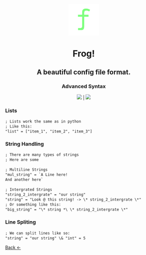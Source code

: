 <div align="center">
<img src="../media/frog-icon.png" height="100">

# Frog!
## A beautiful config file format.
### Advanced Syntax
<a href="http://vimp.rhhen.xyz/Licenses/lookinggood/lice/LICENSE.html"><img src="https://badgen.net/static/license/VIMPPDL%201.0.2/black"></a>
|
<a href="http://go.dev/"><img src="http://badgen.net/static/Go/1.24?icon=https%3A%2F%2Fgo.dev%2Fblog%2Fgo-brand%2FGo-Logo%2FSVG%2FGo-Logo_White.svg"></a>
</div>

### Lists
```
; Lists work the same as in python
; Like this:
"list" = ["item_1", "item_2", "item_3"]
```
### String Handling
```
; There are many types of strings
; Here are some

; Multiline Strings
"mul_string" = `A Line here!
And another here`

; Intergrated Strings
"string_2_intergrate" = "our string"
"string" = "Look @ this string! -> \* string_2_intergrate \*"
; Or something like this:
"big_string" = "\* string *\ \* string_2_intergrate \*"
```
### Line Spliting
```
; We can split lines like so:
"string" = "our string" \& "int" = 5
```
<a href="ad_syntax.md">Back <-</a>